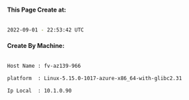 
   
#### This Page Create at:

```bash

2022-09-01 - 22:53:42 UTC

```

#### Create By Machine:

```bash

Host Name : fv-az139-966

platform  : Linux-5.15.0-1017-azure-x86_64-with-glibc2.31

Ip Local  : 10.1.0.90

```


